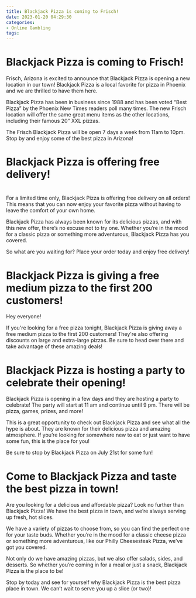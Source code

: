 ```yaml
---
title: Blackjack Pizza is coming to Frisch!
date: 2023-01-20 04:29:30
categories:
- Online Gambling
tags:
---
```



#  Blackjack Pizza is coming to Frisch!

Frisch, Arizona is excited to announce that Blackjack Pizza is opening a new location in our town! Blackjack Pizza is a local favorite for pizza in Phoenix and we are thrilled to have them here.

Blackjack Pizza has been in business since 1988 and has been voted “Best Pizza” by the Phoenix New Times readers poll many times. The new Frisch location will offer the same great menu items as the other locations, including their famous 20” XXL pizzas.

The Frisch Blackjack Pizza will be open 7 days a week from 11am to 10pm. Stop by and enjoy some of the best pizza in Arizona!

#  Blackjack Pizza is offering free delivery!

#

For a limited time only, Blackjack Pizza is offering free delivery on all orders! This means that you can now enjoy your favorite pizza without having to leave the comfort of your own home.

Blackjack Pizza has always been known for its delicious pizzas, and with this new offer, there’s no excuse not to try one. Whether you’re in the mood for a classic pizza or something more adventurous, Blackjack Pizza has you covered.

So what are you waiting for? Place your order today and enjoy free delivery!

#  Blackjack Pizza is giving a free medium pizza to the first 200 customers!

Hey everyone!

If you're looking for a free pizza tonight, Blackjack Pizza is giving away a free medium pizza to the first 200 customers! They're also offering discounts on large and extra-large pizzas. Be sure to head over there and take advantage of these amazing deals!

#  Blackjack Pizza is hosting a party to celebrate their opening!

Blackjack Pizza is opening in a few days and they are hosting a party to celebrate! The party will start at 11 am and continue until 9 pm. There will be pizza, games, prizes, and more!

This is a great opportunity to check out Blackjack Pizza and see what all the hype is about. They are known for their delicious pizza and amazing atmosphere. If you’re looking for somewhere new to eat or just want to have some fun, this is the place for you!

Be sure to stop by Blackjack Pizza on July 21st for some fun!

#  Come to Blackjack Pizza and taste the best pizza in town!

Are you looking for a delicious and affordable pizza? Look no further than Blackjack Pizza! We have the best pizza in town, and we’re always serving up fresh, hot slices.

We have a variety of pizzas to choose from, so you can find the perfect one for your taste buds. Whether you’re in the mood for a classic cheese pizza or something more adventurous, like our Philly Cheesesteak Pizza, we’ve got you covered.

Not only do we have amazing pizzas, but we also offer salads, sides, and desserts. So whether you’re coming in for a meal or just a snack, Blackjack Pizza is the place to be!

Stop by today and see for yourself why Blackjack Pizza is the best pizza place in town. We can’t wait to serve you up a slice (or two)!